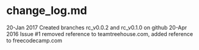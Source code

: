 # change_log.md

20-Jan 2017 Created branches rc_v0.0.2 and rc_v0.1.0 on github
20-Apr 2016 Issue #1 removed reference to teamtreehouse.com, added reference to freecodecamp.com
